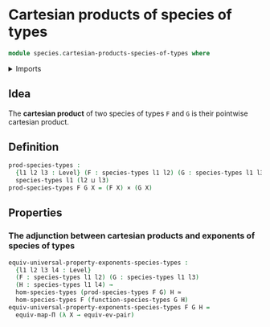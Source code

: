 # Cartesian products of species of types

```agda
module species.cartesian-products-species-of-types where
```

<details><summary>Imports</summary>

```agda
open import foundation.cartesian-product-types
open import foundation.equivalences
open import foundation.functoriality-dependent-function-types
open import foundation.universal-property-dependent-pair-types
open import foundation.universe-levels

open import species.exponents-species-of-types
open import species.morphisms-species-of-types
open import species.species-of-types
```

</details>

## Idea

The **cartesian product** of two species of types `F` and `G` is their pointwise
cartesian product.

## Definition

```agda
prod-species-types :
  {l1 l2 l3 : Level} (F : species-types l1 l2) (G : species-types l1 l3) →
  species-types l1 (l2 ⊔ l3)
prod-species-types F G X = (F X) × (G X)
```

## Properties

### The adjunction between cartesian products and exponents of species of types

```agda
equiv-universal-property-exponents-species-types :
  {l1 l2 l3 l4 : Level}
  (F : species-types l1 l2) (G : species-types l1 l3)
  (H : species-types l1 l4) →
  hom-species-types (prod-species-types F G) H ≃
  hom-species-types F (function-species-types G H)
equiv-universal-property-exponents-species-types F G H =
  equiv-map-Π (λ X → equiv-ev-pair)
```
